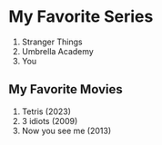 # My Favorite Series
1. Stranger Things
2. Umbrella Academy
3. You
## My Favorite Movies
1. Tetris (2023)
2. 3 idiots (2009)
3. Now you see me (2013)
